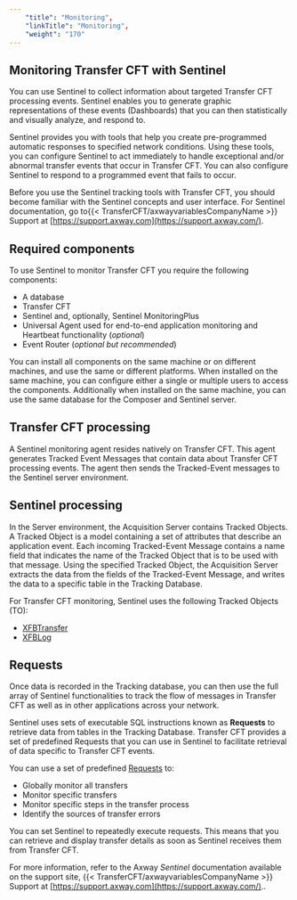 ```yaml
---
    "title": "Monitoring",
    "linkTitle": "Monitoring",
    "weight": "170"
---
```

Monitoring Transfer CFT with Sentinel
-------------------------------------

You can use Sentinel to collect information about targeted Transfer CFT processing events. Sentinel enables you to generate graphic representations of these events (Dashboards) that you can then statistically and visually analyze, and respond to.

Sentinel provides you with tools that help you create pre-programmed automatic responses to specified network conditions. Using these tools, you can configure Sentinel to act immediately to handle exceptional and/or abnormal transfer events that occur in Transfer CFT. You can also configure Sentinel to respond to a programmed event that fails to occur.

Before you use the Sentinel tracking tools with Transfer CFT, you should become familiar with the Sentinel concepts and
user interface.
For Sentinel documentation, go to{{< TransferCFT/axwayvariablesCompanyName  >}} Support at [https://support.axway.com](https://support.axway.com/).

Required components
-------------------

To use Sentinel to monitor Transfer CFT you require the following components:

- A database
- Transfer CFT
- Sentinel and, optionally, Sentinel MonitoringPlus
- Universal Agent used for end-to-end application monitoring and Heartbeat functionality (*optional*)
- Event Router (*optional but recommended*)

You can install all components on the same machine or on different machines, and use the same or different platforms. When installed on the same machine, you can configure either a single or multiple users to access the components. Additionally when installed on the same machine, you can use the same database for the Composer and Sentinel server.

Transfer CFT processing
-----------------------

A Sentinel monitoring agent resides natively on Transfer CFT. This agent generates Tracked Event Messages that contain data about Transfer CFT processing events. The agent then sends the Tracked-Event messages to the Sentinel server environment.

Sentinel processing
-------------------

In the Server environment, the Acquisition Server contains Tracked Objects. A Tracked Object is a model containing a set of attributes that describe an application event. Each incoming Tracked-Event Message contains a name field that indicates the name of the Tracked Object that is to be used with that message. Using the specified Tracked Object, the Acquisition Server extracts the data from the fields of the Tracked-Event Message, and writes the data to a specific table in the Tracking Database.

For Transfer CFT monitoring, Sentinel uses the following Tracked Objects (TO):

- [XFBTransfer](intro_sentinel)
- [XFBLog](xfblog)

Requests
--------

Once data is recorded in the Tracking database, you can then use the full array of Sentinel functionalities to track the flow of messages in Transfer CFT as well as in other applications across your network.

Sentinel uses sets of executable SQL instructions known as ****Requests**** to retrieve data from tables in the Tracking Database. Transfer CFT provides a set of predefined Requests that you can use in Sentinel to facilitate retrieval of data specific to Transfer CFT events.

You can use a set of predefined [Requests](xfbtransfer_request)
to:

- Globally monitor
    all transfers
- Monitor specific
    transfers
- Monitor specific
    steps in the transfer process
- Identify the sources
    of transfer errors

You can set Sentinel to repeatedly execute requests. This
means that you can retrieve and display transfer details as soon as
Sentinel receives them from Transfer CFT.

For more information, refer to the Axway *Sentinel* documentation available on the support site, {{< TransferCFT/axwayvariablesCompanyName  >}} Support at [https://support.axway.com](https://support.axway.com/)..
